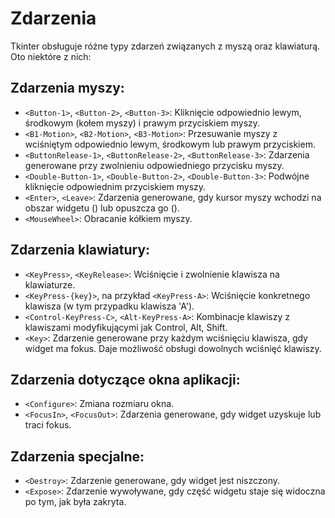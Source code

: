 # Zdarzenia
Tkinter obsługuje różne typy zdarzeń związanych z myszą oraz klawiaturą. Oto niektóre z nich:
## Zdarzenia myszy:
- `<Button-1>`, `<Button-2>`, `<Button-3>`: Kliknięcie odpowiednio lewym, środkowym (kołem myszy) i prawym przyciskiem myszy.
- `<B1-Motion>`, `<B2-Motion>`, `<B3-Motion>`: Przesuwanie myszy z wciśniętym odpowiednio lewym, środkowym lub prawym przyciskiem.
- `<ButtonRelease-1>`, `<ButtonRelease-2>`, `<ButtonRelease-3>`: Zdarzenia generowane przy zwolnieniu odpowiedniego przycisku myszy.
- `<Double-Button-1>`, `<Double-Button-2>`, `<Double-Button-3>`: Podwójne kliknięcie odpowiednim przyciskiem myszy.
- `<Enter>`, `<Leave>`: Zdarzenia generowane, gdy kursor myszy wchodzi na obszar widgetu (<Enter>) lub opuszcza go (<Leave>).
- `<MouseWheel>`: Obracanie kółkiem myszy.
## Zdarzenia klawiatury:
- `<KeyPress>`, `<KeyRelease>`: Wciśnięcie i zwolnienie klawisza na klawiaturze.
- `<KeyPress-{key}>`, na przykład `<KeyPress-A>`: Wciśnięcie konkretnego klawisza (w tym przypadku klawisza 'A').
- `<Control-KeyPress-C>`, `<Alt-KeyPress-A>`: Kombinacje klawiszy z klawiszami modyfikującymi jak Control, Alt, Shift.
- `<Key>`: Zdarzenie generowane przy każdym wciśnięciu klawisza, gdy widget ma fokus. Daje możliwość obsługi dowolnych wciśnięć klawiszy.
## Zdarzenia dotyczące okna aplikacji:
- `<Configure>`: Zmiana rozmiaru okna.
- `<FocusIn>`, `<FocusOut>`: Zdarzenia generowane, gdy widget uzyskuje lub traci fokus.
## Zdarzenia specjalne:
- `<Destroy>`: Zdarzenie generowane, gdy widget jest niszczony.
- `<Expose>`: Zdarzenie wywoływane, gdy część widgetu staje się widoczna po tym, jak była zakryta.

